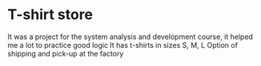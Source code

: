 # T-shirt store

It was a project for the system analysis and development course, it helped me a lot to practice good logic
It has t-shirts in sizes S, M, L
Option of shipping and pick-up at the factory
